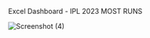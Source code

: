 Excel Dashboard - IPL 2023 MOST RUNS



![Screenshot (4)](https://github.com/Premkumar9799817360/DataAnalysis_using_excel/assets/83695512/1fec19d4-fe56-4c4b-9923-baae2465685b)
